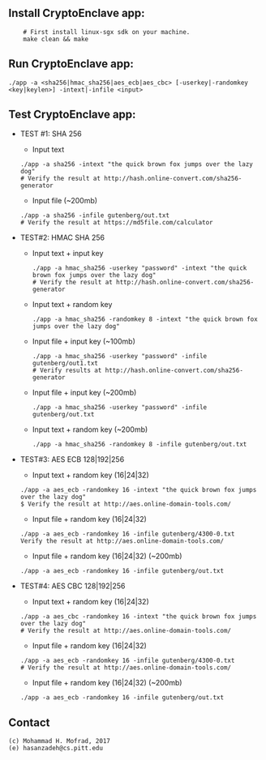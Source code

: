 ## Install CryptoEnclave app:
~~~~
	# First install linux-sgx sdk on your machine.
	make clean && make
~~~~

## Run CryptoEnclave app:
~~~~
./app -a <sha256|hmac_sha256|aes_ecb|aes_cbc> [-userkey|-randomkey <key|keylen>] -intext|-infile <input>
~~~~

## Test CryptoEnclave app:	
* TEST #1: SHA 256

	* Input text
	~~~~
	./app -a sha256 -intext "the quick brown fox jumps over the lazy dog"
	# Verify the result at http://hash.online-convert.com/sha256-generator
	~~~~
	
	* Input file (~200mb)
	~~~~
	./app -a sha256 -infile gutenberg/out.txt
	# Verify the result at https://md5file.com/calculator
	~~~~

* TEST#2: HMAC SHA 256

	* Input text + input key
		~~~~
		./app -a hmac_sha256 -userkey "password" -intext "the quick brown fox jumps over the lazy dog"
		# Verify the result at http://hash.online-convert.com/sha256-generator
		~~~~
		
	* Input text + random key	
		~~~~
		./app -a hmac_sha256 -randomkey 8 -intext "the quick brown fox jumps over the lazy dog"
		~~~~

	* Input file + input key (~100mb)
		~~~~
		./app -a hmac_sha256 -userkey "password" -infile gutenberg/out1.txt
		# Verify results at http://hash.online-convert.com/sha256-generator
		~~~~

	* Input file + input key (~200mb)
		~~~~
		./app -a hmac_sha256 -userkey "password" -infile gutenberg/out.txt
		~~~~
		
	* Input text + random key (~200mb)
		~~~~
		./app -a hmac_sha256 -randomkey 8 -infile gutenberg/out.txt
		~~~~

* TEST#3: AES ECB 128|192|256
	
	* Input text + random key (16|24|32)
	~~~~
	./app -a aes_ecb -randomkey 16 -intext "the quick brown fox jumps over the lazy dog"
	$ Verify the result at http://aes.online-domain-tools.com/
	~~~~
	
	* Input file + random key (16|24|32)
	~~~~
	./app -a aes_ecb -randomkey 16 -infile gutenberg/4300-0.txt
	Verify the result at http://aes.online-domain-tools.com/
	~~~~
	
	* Input file + random key (16|24|32) (~200mb)
	~~~~
	./app -a aes_ecb -randomkey 16 -infile gutenberg/out.txt
	~~~~


* TEST#4: AES CBC 128|192|256

	* Input text + random key (16|24|32)
	~~~~
	./app -a aes_cbc -randomkey 16 -intext "the quick brown fox jumps over the lazy dog"
	# Verify the result at http://aes.online-domain-tools.com/
	~~~~
	
	* Input file + random key (16|24|32)
	~~~~
	./app -a aes_ecb -randomkey 16 -infile gutenberg/4300-0.txt
	# Verify the result at http://aes.online-domain-tools.com/
	~~~~

	* Input file + random key (16|24|32) (~200mb)
	~~~~
	./app -a aes_ecb -randomkey 16 -infile gutenberg/out.txt
	~~~~

## Contact

	(c) Mohammad H. Mofrad, 2017
	(e) hasanzadeh@cs.pitt.edu
